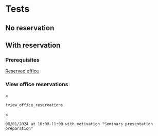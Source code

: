 # Tests

## No reservation


## With reservation

### Prerequisites

[Reserved office](./add_office.md)

### View office reservations

\>
```
!view_office_reservations
```

\<
```
08/01/2024 at 10:00-11:00 with motivation "Seminars presentation preparation"
```
